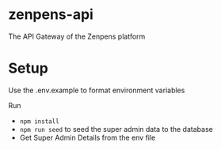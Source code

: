 # zenpens-api
The API Gateway of the Zenpens platform

# Setup
Use the .env.example to format environment variables

Run
* `npm install`
* `npm run seed` to seed the super admin data to the database
* Get Super Admin Details from the env file

